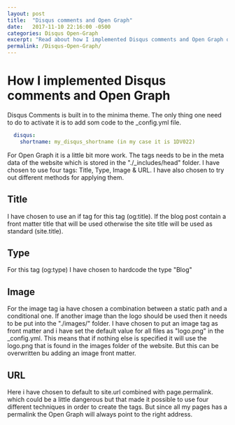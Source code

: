 ```yaml
---
layout: post
title:  "Disqus comments and Open Graph"
date:   2017-11-10 22:16:00 -0500
categories: Disqus Open-Graph
excerpt: "Read about how I implemented Disqus comments and Open Graph on this site."
permalink: /Disqus-Open-Graph/
---
```

# How I implemented Disqus comments and Open Graph

Disqus Comments is built in to the minima theme. The only thing one need to do to activate it is to add som code to the _config.yml file.

```yaml
  disqus:
    shortname: my_disqus_shortname (in my case it is 1DV022)
```

For Open Graph it is a little bit more work.
The tags needs to be in the meta data of the website which is stored in the "./_includes/head" folder. I have chosen to use four tags: Title, Type, Image & URL. I have also chosen to try out different methods for applying them.

## Title

I have chosen to use an if tag for this tag (og:title). If the blog post contain a front matter title that will be used otherwise the site title will be used as standard (site.title).

## Type

For this tag (og:type) I have chosen to hardcode the type "Blog"

## Image

For the image tag ia have chosen a combination between a static path and a conditional one. If another image than the logo should be used then it needs to be put into the "./images/" folder. I have chosen to put an image tag as front matter and i have set the default value for all files as "logo.png" in the _config.yml. This means that if nothing else is specified it will use the logo.png that is found in the images folder of the website. But this can be overwritten bu adding an image front matter.

## URL

Here i have chosen to default to site.url combined with page.permalink. which could be a little dangerous but that made it possible to use four different techniques in order to create the tags. But since all my pages has a permalink the Open Graph will always point to the right address.
